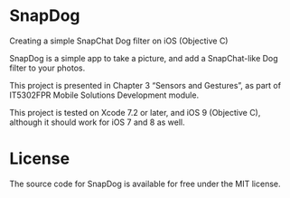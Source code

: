 # SnapDog
Creating a simple SnapChat Dog filter on iOS (Objective C)

SnapDog is a simple app to take a picture, and add a SnapChat-like Dog filter to your photos.

This project is presented in Chapter 3 “Sensors and Gestures”, as part of IT5302FPR Mobile Solutions Development module. 

This project is tested on Xcode 7.2 or later, and iOS 9 (Objective C), although it should work for iOS 7 and 8 as well.

# License

The source code for SnapDog is available for free under the MIT license. 
